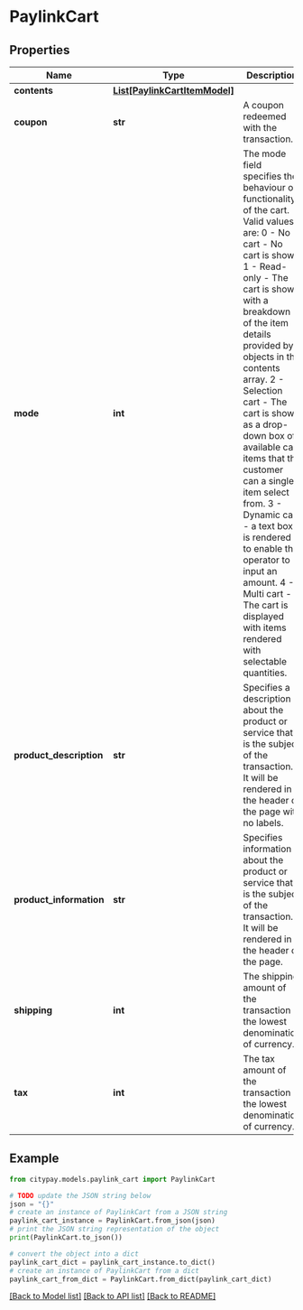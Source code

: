 # PaylinkCart


## Properties

Name | Type | Description | Notes
------------ | ------------- | ------------- | -------------
**contents** | [**List[PaylinkCartItemModel]**](PaylinkCartItemModel.md) |  | [optional] 
**coupon** | **str** | A coupon redeemed with the transaction. | [optional] 
**mode** | **int** | The mode field specifies the behaviour or functionality of the cart.  Valid values are:   0 - No cart - No cart is shown  1 - Read-only - The cart is shown with a breakdown of the item details provided by objects in the contents array.  2 - Selection cart - The cart is shown as a drop-down box of available cart items that the customer can a single item select from.  3 - Dynamic cart - a text box is rendered to enable the operator to input an amount.  4 - Multi cart - The cart is displayed with items rendered with selectable quantities.  | [optional] 
**product_description** | **str** | Specifies a description about the product or service that is the subject of the transaction. It will be rendered in the header of the page with no labels. | [optional] 
**product_information** | **str** | Specifies information about the product or service that is the subject of the transaction. It will be rendered in the header of the page. | [optional] 
**shipping** | **int** | The shipping amount of the transaction in the lowest denomination of currency. | [optional] 
**tax** | **int** | The tax amount of the transaction in the lowest denomination of currency. | [optional] 

## Example

```python
from citypay.models.paylink_cart import PaylinkCart

# TODO update the JSON string below
json = "{}"
# create an instance of PaylinkCart from a JSON string
paylink_cart_instance = PaylinkCart.from_json(json)
# print the JSON string representation of the object
print(PaylinkCart.to_json())

# convert the object into a dict
paylink_cart_dict = paylink_cart_instance.to_dict()
# create an instance of PaylinkCart from a dict
paylink_cart_from_dict = PaylinkCart.from_dict(paylink_cart_dict)
```
[[Back to Model list]](../README.md#documentation-for-models) [[Back to API list]](../README.md#documentation-for-api-endpoints) [[Back to README]](../README.md)



